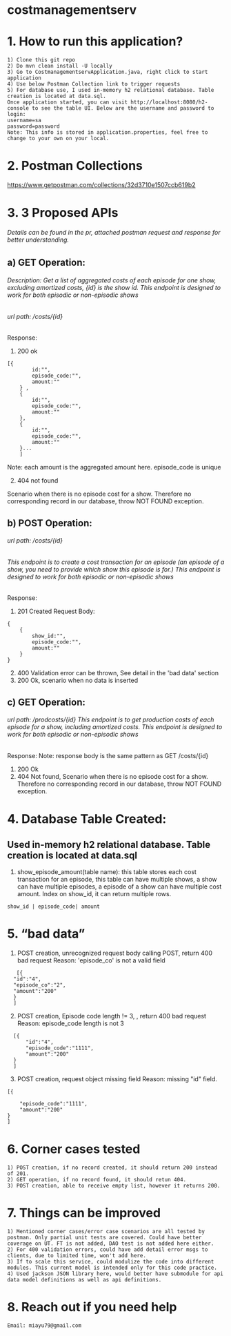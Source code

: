 # costmanagementserv
# 1. How to run this application?
```
1) Clone this git repo
2) Do mvn clean install -U locally
3) Go to CostmanagementservApplication.java, right click to start application
4) Use below Postman Collection link to trigger requests
5) For database use, I used in-memory h2 relational database. Table creation is located at data.sql. 
Once application started, you can visit http://localhost:8080/h2-console to see the table UI. Below are the username and password to login:
username=sa
password=password
Note: This info is stored in application.properties, feel free to change to your own on your local.
```
# 2. Postman Collections

https://www.getpostman.com/collections/32d3710e1507ccb619b2

# 3. 3 Proposed APIs
###### Details can be found in the pr, attached postman request and response for better understanding.


 ##  a) GET Operation: 
 ###### Description: Get a list of aggregated costs of each episode for one show, excluding amortized costs, {id} is the show id. This endpoint is designed to work for both episodic or non-episodic shows

 ###### url path: /costs/{id} 
Response:
1) 200 ok
```
[{
        id:"",
        episode_code:"",
        amount:""
    } ,
    {
        id:"",
        episode_code:"",
        amount:""
    },
    {
        id:"",
        episode_code:"",
        amount:""
    }... 
    ]

```
Note: each amount is the aggregated amount here. episode_code is unique

2) 404 not found

Scenario when there is no episode cost for a show. Therefore no corresponding record in our database, throw NOT FOUND exception.

##  b) POST Operation: 
 ###### url path: /costs/{id}
###### This endpoint is to create a cost transaction for an episode (an episode of a show, you need to provide which show this episode is for.) This endpoint is designed to work for both episodic or non-episodic shows

Response:
1) 201 Created
Request Body:
```
{
    {
        show_id:"",
        episode_code:"",
        amount:""
    }
}
```

2) 400 Validation error can be thrown, See detail in the 'bad data' section
3) 200 Ok, scenario when no data is inserted

##   c) GET Operation: 
 ###### url path: /prodcosts/{id} This endpoint is to get production costs of each episode for a show, including amortized costs. This endpoint is designed to work for both episodic or non-episodic shows

Response:
Note: response body is the same pattern as GET /costs/{id}
1) 200 Ok
2) 404 Not found, Scenario when there is no episode cost for a show. Therefore no corresponding record in our database, throw NOT FOUND exception.



# 4. Database Table Created: 
## Used in-memory h2 relational database. Table creation is located at data.sql

1) show_episode_amount(table name): this table stores each cost transaction for an episode, this table can have multiple shows, a show can have multiple episodes, a episode of a show can have multiple cost amount. Index on show_id, it can return multiple rows.
```
show_id | episode_code| amount
```
# 5. “bad data”
1)  POST creation, unrecognized request body calling POST, return 400 bad request
  Reason: 'episode_co' is not a valid field
  ```
     [{
    "id":"4",
    "episode_co":"2",
    "amount":"200"
    }
    ]
 ```
 2)  POST creation, Episode code length != 3, , return 400 bad request
 Reason: episode_code length is not 3
```
  [{
      "id":"4",
      "episode_code":"1111",
      "amount":"200"
  }
  ]
```
3)  POST creation, request object missing field 
Reason: missing "id" field.
```
[{
    
    "episode_code":"1111",
    "amount":"200"
}
]
```
# 6. Corner cases tested
```
1) POST creation, if no record created, it should return 200 instead of 201.
2) GET operation, if no record found, it should retun 404.
3) POST creation, able to receive empty list, however it returns 200.
```
# 7. Things can be improved
```
1) Mentioned corner cases/error case scenarios are all tested by postman. Only partial unit tests are covered. Could have better coverage on UT. FT is not added, DAO test is not added here either.
2) For 400 validation errors, could have add detail error msgs to clients, due to limited time, won't add here.
3) If to scale this service, could modulize the code into different modules. This current model is intended only for this code practice.
4) Used jackson JSON library here, would better have submodule for api data model definitions as well as api definitions.
```
# 8. Reach out if you need help
```
Email: miayu79@gmail.com
```
